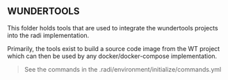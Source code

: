 WUNDERTOOLS
-----------

This folder holds tools that are used to integrate the wundertools projects
into the radi implementation.

Primarily, the tools exist to build a source code image from the WT project
which can then be used by any docker/docker-compose implementation.

> See the commands in the .radi/environment/initialize/commands.yml
